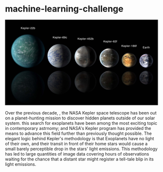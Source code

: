 # machine-learning-challenge

![](Images/exoplanets.jpg)

Over the previous decade, , the NASA Kepler space telescope has been out on a planet-hunting mission to discover hidden planets outside of our solar system. this search for exoplanets have been among the most exciting topic in contemporary astrnomy; and NASA's Kepler program has provided the means to advance this field further than previously thought possible. 
The elegant logic behind Kepler's methodology is that Exoplanets have no light of their own, and their transit in front of their home stars would cause a small barely perceptible drop in the stars' light emissions. 
This methodology has led to large quantities of image data  covering hours of observations waiting for the chance that a distant star  might  register a tell-tale blip in its light emissions. 